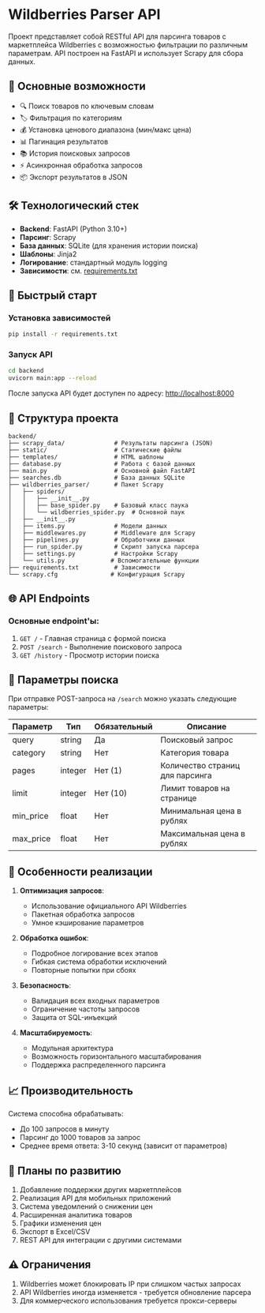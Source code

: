 
# Wildberries Parser API

Проект представляет собой RESTful API для парсинга товаров с маркетплейса Wildberries с возможностью фильтрации по различным параметрам. API построен на FastAPI и использует Scrapy для сбора данных.

## 📌 Основные возможности

- 🔍 Поиск товаров по ключевым словам
- 🏷 Фильтрация по категориям
- 💰 Установка ценового диапазона (мин/макс цена)
- 📊 Пагинация результатов
- 📚 История поисковых запросов
- ⚡ Асинхронная обработка запросов
- 📦 Экспорт результатов в JSON

## 🛠 Технологический стек

- **Backend**: FastAPI (Python 3.10+)
- **Парсинг**: Scrapy
- **База данных**: SQLite (для хранения истории поиска)
- **Шаблоны**: Jinja2
- **Логирование**: стандартный модуль logging
- **Зависимости**: см. [requirements.txt](requirements.txt)

## 🚀 Быстрый старт

### Установка зависимостей

```bash
pip install -r requirements.txt
```

### Запуск API
```bash
cd backend
uvicorn main:app --reload
```

После запуска API будет доступен по адресу: [http://localhost:8000](http://localhost:8000)


## 📂 Структура проекта

```
backend/
├── scrapy_data/              # Результаты парсинга (JSON)
├── static/                   # Статические файлы
├── templates/                # HTML шаблоны
├── database.py               # Работа с базой данных
├── main.py                   # Основной файл FastAPI
├── searches.db               # База данных SQLite
├── wildberries_parser/       # Пакет Scrapy
│   ├── spiders/
│   │   ├── __init__.py
│   │   ├── base_spider.py    # Базовый класс паука
│   │   └── wildberries_spider.py  # Основной паук
│   ├── __init__.py
│   ├── items.py              # Модели данных
│   ├── middlewares.py        # Middleware для Scrapy
│   ├── pipelines.py          # Обработчики данных
│   ├── run_spider.py         # Скрипт запуска парсера
│   ├── settings.py           # Настройки Scrapy
│   └── utils.py             # Вспомогательные функции
├── requirements.txt          # Зависимости
└── scrapy.cfg               # Конфигурация Scrapy
```

## 🌐 API Endpoints

### Основные endpoint'ы:

1. `GET /` - Главная страница с формой поиска
2. `POST /search` - Выполнение поискового запроса
3. `GET /history` - Просмотр истории поиска

## 🔧 Параметры поиска

При отправке POST-запроса на `/search` можно указать следующие параметры:

| Параметр    | Тип     | Обязательный | Описание                          |
|-------------|---------|--------------|-----------------------------------|
| query       | string  | Да           | Поисковый запрос                  |
| category    | string  | Нет          | Категория товара                  |
| pages       | integer | Нет (1)      | Количество страниц для парсинга   |
| limit       | integer | Нет (10)     | Лимит товаров на странице         |
| min_price   | float   | Нет          | Минимальная цена в рублях         |
| max_price   | float   | Нет          | Максимальная цена в рублях        |


## 🧩 Особенности реализации

1. **Оптимизация запросов**:
   - Использование официального API Wildberries
   - Пакетная обработка запросов
   - Умное кэширование параметров

2. **Обработка ошибок**:
   - Подробное логирование всех этапов
   - Гибкая система обработки исключений
   - Повторные попытки при сбоях

3. **Безопасность**:
   - Валидация всех входных параметров
   - Ограничение частоты запросов
   - Защита от SQL-инъекций

4. **Масштабируемость**:
   - Модульная архитектура
   - Возможность горизонтального масштабирования
   - Поддержка распределенного парсинга

## 📈 Производительность

Система способна обрабатывать:
- До 100 запросов в минуту
- Парсинг до 1000 товаров за запрос
- Среднее время ответа: 3-10 секунд (зависит от параметров)

## 🔮 Планы по развитию

1. Добавление поддержки других маркетплейсов
2. Реализация API для мобильных приложений
3. Система уведомлений о снижении цен
4. Расширенная аналитика товаров
5. Графики изменения цен
6. Экспорт в Excel/CSV
7. REST API для интеграции с другими системами

## ⚠️ Ограничения

1. Wildberries может блокировать IP при слишком частых запросах
2. API Wildberries иногда изменяется - требуется обновление парсера
3. Для коммерческого использования требуется прокси-серверы

